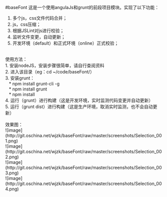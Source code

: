 #baseFont
这是一个使用angulaJs和grunt的前段项目模块。实现了以下功能：<br/>
1. 多个js，css文件代码合并；<br/>
2. js，css压缩；<br/>
3. 根据JSLint对js进行校验；<br/>
4. 监听文件变更，自动更新；<br/>
5. 开发环境（default）和正式环境（online）正式校验；<br/>
<br/>
使用方法：<br/>
1. 安装nodeJS，安装步骤很简单，请自行查阅资料<br/>
2. 进入该目录（eg：cd ~/code/baseFont/）<br/>
3. 安装grunt：<br/>
&nbsp;&nbsp; * npm install grunt-cli -g<br/>
&nbsp;&nbsp; * npm install grunt<br/>
&nbsp;&nbsp; * npm install<br/>
4. 运行（grunt）进行构建（这是开发环境，实时监测代码变更并自动更新）<br/>
5. 运行（grunt dist）进行构建（这是生产环境，取消实时监测，也不会自动更新）<br/>
<br/>
效果图：<br/>
![image](http://git.oschina.net/wjzk/baseFont/raw/master/screenshots/Selection_001.png)<br/>
![image](http://git.oschina.net/wjzk/baseFont/raw/master/screenshots/Selection_002.png)<br/>
![image](http://git.oschina.net/wjzk/baseFont/raw/master/screenshots/Selection_003.png)<br/>
![image](http://git.oschina.net/wjzk/baseFont/raw/master/screenshots/Selection_004.png)<br/>
